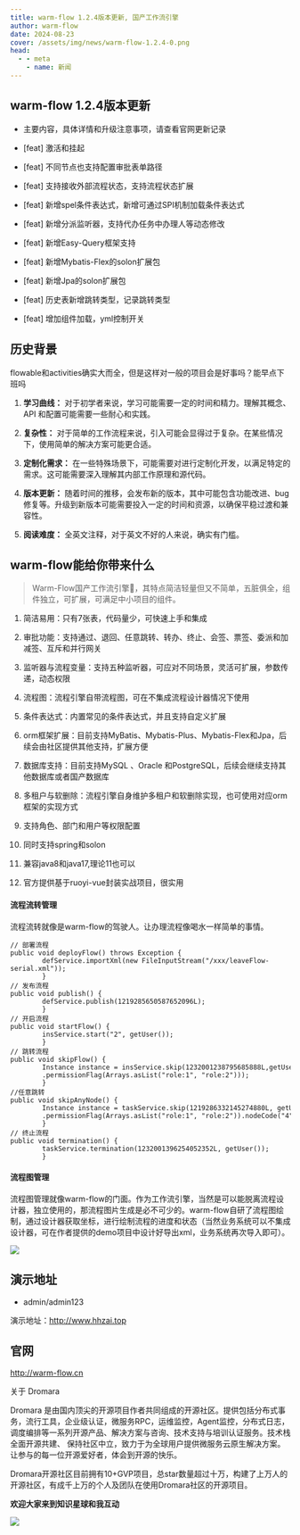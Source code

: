 ```yaml
---
title: warm-flow 1.2.4版本更新, 国产工作流引擎
author: warm-flow
date: 2024-08-23
cover: /assets/img/news/warm-flow-1.2.4-0.png
head:
  - - meta
    - name: 新闻
---
```


## warm-flow 1.2.4版本更新

*   主要内容，具体详情和升级注意事项，请查看官网更新记录
    
*   \[feat\] 激活和挂起
    
*   \[feat\] 不同节点也支持配置审批表单路径
    
*   \[feat\] 支持接收外部流程状态，支持流程状态扩展
    
*   \[feat\] 新增spel条件表达式，新增可通过SPI机制加载条件表达式
    
*   \[feat\] 新增分派监听器，支持代办任务中办理人等动态修改
    
*   \[feat\] 新增Easy-Query框架支持
    
*   \[feat\] 新增Mybatis-Flex的solon扩展包
    
*   \[feat\] 新增Jpa的solon扩展包
    
*   \[feat\] 历史表新增跳转类型，记录跳转类型
    
*   \[feat\] 增加组件加载，yml控制开关
    

## 历史背景

flowable和activities确实大而全，但是这样对一般的项目会是好事吗？能早点下班吗

1.  **学习曲线：** 对于初学者来说，学习可能需要一定的时间和精力。理解其概念、API 和配置可能需要一些耐心和实践。
    
2.  **复杂性：** 对于简单的工作流程来说，引入可能会显得过于复杂。在某些情况下，使用简单的解决方案可能更合适。
    
3.  **定制化需求：** 在一些特殊场景下，可能需要对进行定制化开发，以满足特定的需求。这可能需要深入理解其内部工作原理和源代码。
    
4.  **版本更新：** 随着时间的推移，会发布新的版本，其中可能包含功能改进、bug 修复等。升级到新版本可能需要投入一定的时间和资源，以确保平稳过渡和兼容性。
    
5.  **阅读难度：** 全英文注释，对于英文不好的人来说，确实有门槛。
    

## warm-flow能给你带来什么

> Warm-Flow国产工作流引擎🎉，其特点简洁轻量但又不简单，五脏俱全，组件独立，可扩展，可满足中小项目的组件。

1.  简洁易用：只有7张表，代码量少，可快速上手和集成
    
2.  审批功能：支持通过、退回、任意跳转、转办、终止、会签、票签、委派和加减签、互斥和并行网关
    
3.  监听器与流程变量：支持五种监听器，可应对不同场景，灵活可扩展，参数传递，动态权限
    
4.  流程图：流程引擎自带流程图，可在不集成流程设计器情况下使用
    
5.  条件表达式：内置常见的条件表达式，并且支持自定义扩展
    
6.  orm框架扩展：目前支持MyBatis、Mybatis-Plus、Mybatis-Flex和Jpa，后续会由社区提供其他支持，扩展方便
    
7.  数据库支持：目前支持MySQL 、Oracle 和PostgreSQL，后续会继续支持其他数据库或者国产数据库
    
8.  多租户与软删除：流程引擎自身维护多租户和软删除实现，也可使用对应orm框架的实现方式
    
9.  支持角色、部门和用户等权限配置
    
10.  同时支持spring和solon
    
11.  兼容java8和java17,理论11也可以
    
12.  官方提供基于ruoyi-vue封装实战项目，很实用


#### 流程流转管理

流程流转就像是warm-flow的驾驶人。让办理流程像喝水一样简单的事情。  

```
// 部署流程
public void deployFlow() throws Exception {
        defService.importXml(new FileInputStream("/xxx/leaveFlow-serial.xml"));
        }
// 发布流程
public void publish() {
        defService.publish(1219285650587652096L);
        }
// 开启流程
public void startFlow() {
        insService.start("2", getUser());
        }
// 跳转流程
public void skipFlow() {
        Instance instance = insService.skip(1232001238795685888L,getUser().skipType(SkipType.PASS.getKey())
        .permissionFlag(Arrays.asList("role:1", "role:2")));
        }
//任意跳转
public void skipAnyNode() {
        Instance instance = taskService.skip(1219286332145274880L, getUser().skipType(SkipType.PASS.getKey())
        .permissionFlag(Arrays.asList("role:1", "role:2")).nodeCode("4"));
        }
// 终止流程
public void termination() {
        taskService.termination(1232001396254052352L, getUser());
        }
```

#### 流程图管理

流程图管理就像warm-flow的门面。作为工作流引擎，当然是可以能脱离流程设计器，独立使用的，那流程图片生成是必不可少的。warm-flow自研了流程图绘制，通过设计器获取坐标，进行绘制流程的进度和状态（当然业务系统可以不集成设计器，可在作者提供的demo项目中设计好导出xml，业务系统再次导入即可）。  

![](/assets/img/news/warm-flow-1.2.4-0.png)

## 演示地址

*   admin/admin123
    

演示地址：http://www.hhzai.top

## 官网

http://warm-flow.cn

关于 Dromara

Dromara 是由国内顶尖的开源项目作者共同组成的开源社区。提供包括分布式事务，流行工具，企业级认证，微服务RPC，运维监控，Agent监控，分布式日志，调度编排等一系列开源产品、解决方案与咨询、技术支持与培训认证服务。技术栈全面开源共建、 保持社区中立，致力于为全球用户提供微服务云原生解决方案。让参与的每一位开源爱好者，体会到开源的快乐。

  

Dromara开源社区目前拥有10+GVP项目，总star数量超过十万，构建了上万人的开源社区，有成千上万的个人及团队在使用Dromara社区的开源项目。

**欢迎大家来到知识星球和我互动**

![](/assets/img/qrcode_zsxq.webp)